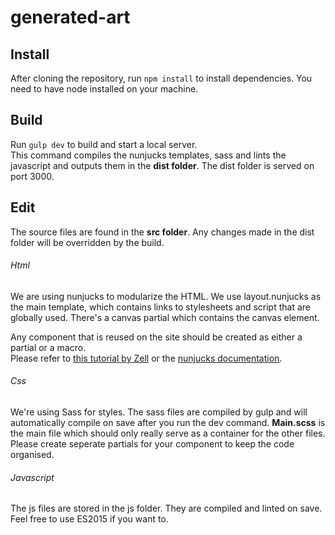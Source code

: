 # generated-art

## Install

After cloning the repository, run `npm install` to install dependencies. You need to have node installed on your machine. 

## Build
Run `gulp dev` to build and start a local server.  
This command compiles the nunjucks templates, sass and lints the javascript and outputs them in the **dist folder**.
The dist folder is served on port 3000.


## Edit
The source files are found in the **src folder**. Any changes made in the dist folder will be overridden by the build. 

###### Html
We are using nunjucks to modularize the HTML. 
We use layout.nunjucks as the main template, which contains links to stylesheets and script that are globally used. 
There's a canvas partial which contains the canvas element. 


Any component that is reused on the site should be created as either a partial or a macro.  
Please refer to [this tutorial by Zell](http://zellwk.com/blog/nunjucks-with-gulp/) or the [nunjucks documentation](https://mozilla.github.io/nunjucks/).


###### Css
We're using Sass for styles. The sass files are compiled by gulp and will automatically compile on save after you run the dev command. **Main.scss** is the main file which should only really serve as a container for the other files. Please create seperate partials for your component to keep the code organised. 

###### Javascript
The js files are stored in the js folder. They are compiled and linted on save. Feel free to use ES2015 if you want to. 
